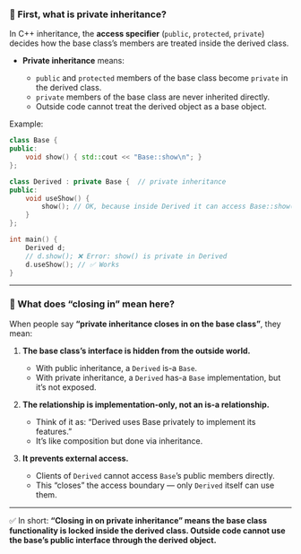 ### 🔹 First, what is **private inheritance**?

In C++ inheritance, the **access specifier** (`public`, `protected`, `private`) decides how the base class’s members are treated inside the derived class.

* **Private inheritance** means:

  * `public` and `protected` members of the base class become `private` in the derived class.
  * `private` members of the base class are never inherited directly.
  * Outside code cannot treat the derived object as a base object.

Example:

```cpp
class Base {
public:
    void show() { std::cout << "Base::show\n"; }
};

class Derived : private Base {  // private inheritance
public:
    void useShow() {
        show(); // OK, because inside Derived it can access Base::show()
    }
};

int main() {
    Derived d;
    // d.show(); ❌ Error: show() is private in Derived
    d.useShow(); // ✅ Works
}
```

---

### 🔹 What does **“closing in”** mean here?

When people say **“private inheritance closes in on the base class”**, they mean:

1. **The base class’s interface is hidden from the outside world.**

   * With public inheritance, a `Derived` is-a `Base`.
   * With private inheritance, a `Derived` has-a `Base` implementation, but it’s not exposed.

2. **The relationship is implementation-only, not an is-a relationship.**

   * Think of it as: “Derived uses Base privately to implement its features.”
   * It’s like composition but done via inheritance.

3. **It prevents external access.**

   * Clients of `Derived` cannot access `Base`’s public members directly.
   * This “closes” the access boundary — only `Derived` itself can use them.

---

✅ In short:
**“Closing in on private inheritance” means the base class functionality is locked inside the derived class. Outside code cannot use the base’s public interface through the derived object.**
